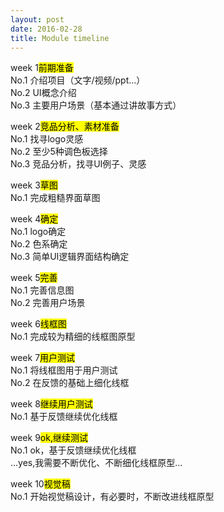 ```yaml
---
layout: post
date: 2016-02-28
title: Module timeline
---
```


week 1<mark>前期准备</mark>
<br>No.1 介绍项目（文字/视频/ppt...）
<br>No.2 UI概念介绍
<br>No.3 主要用户场景（基本通过讲故事方式）

week 2<mark>竞品分析、素材准备</mark>
<br>No.1 找寻logo灵感
<br>No.2 至少5种调色板选择
<br>No.3 竞品分析，找寻UI例子、灵感

week 3<mark>草图</mark>
<br>No.1 完成粗糙界面草图

week 4<mark>确定</mark>
<br>No.1 logo确定
<br>No.2 色系确定
<br>No.3 简单UI逻辑界面结构确定

week 5<mark>完善</mark>
<br>No.1 完善信息图
<br>No.2 完善用户场景

week 6<mark>线框图</mark>
<br>No.1 完成较为精细的线框图原型

week 7<mark>用户测试</mark>
<br>No.1 将线框图用于用户测试
<br>No.2 在反馈的基础上细化线框

week 8<mark>继续用户测试</mark>
<br>No.1 基于反馈继续优化线框

week 9<mark>ok,继续测试</mark>
<br>No.1 ok，基于反馈继续优化线框
<br>...yes,我需要不断优化、不断细化线框原型...

week 10<mark>视觉稿</mark>
<br>No.1 开始视觉稿设计，有必要时，不断改进线框原型